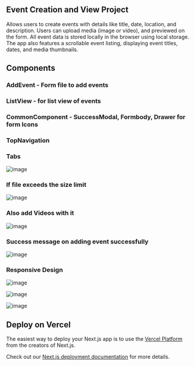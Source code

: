

## Event Creation and View Project

Allows users to create events with details like title, date, location, and description. Users can upload media (image or video),  and previewed on the form. All event data is stored locally in the browser using local storage. The app also features a scrollable event listing, displaying event titles, dates, and media thumbnails.

## Components

### AddEvent - Form file to add events
### ListView - for list view of events
### CommonComponent - SuccessModal, Formbody, Drawer for form Icons
### TopNavigation 
### Tabs

![image](https://github.com/user-attachments/assets/ffaf5ed9-ddfb-414d-9a3d-b211ca82d5c6)

### If file exceeds the size limit
![image](https://github.com/user-attachments/assets/e1b44a23-4fba-4f38-8d09-3f1875119a1d)

### Also add Videos with it
![image](https://github.com/user-attachments/assets/68214882-ec67-4822-9d7d-aafcead4c8d0)

### Success message on adding event successfully
![image](https://github.com/user-attachments/assets/4cf454c1-1184-44f3-aaa5-86655596e43d)

### Responsive Design
![image](https://github.com/user-attachments/assets/3f138d8d-4fdf-4c42-a268-c705428cb500)

![image](https://github.com/user-attachments/assets/2b94a8b1-226f-422c-b2d9-b5bef0aa7bc9)

![image](https://github.com/user-attachments/assets/f3d98318-d398-4493-9484-d6d4f30d4c8b)








## Deploy on Vercel

The easiest way to deploy your Next.js app is to use the [Vercel Platform](https://vercel.com/new?utm_medium=default-template&filter=next.js&utm_source=create-next-app&utm_campaign=create-next-app-readme) from the creators of Next.js.

Check out our [Next.js deployment documentation](https://nextjs.org/docs/app/building-your-application/deploying) for more details.
